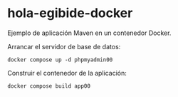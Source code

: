 # hola-egibide-docker

Ejemplo de aplicación Maven en un contenedor Docker.

Arrancar el servidor de base de datos:

```
docker compose up -d phpmyadmin00
```

Construir el contenedor de la aplicación:

```
docker compose build app00
```

